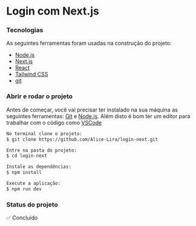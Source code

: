 # Login com Next.js 

### Tecnologias
As seguintes ferramentas foram usadas na construção do projeto:

- [Node.js](https://nodejs.org/en/)
- [Next.js](https://nextjs.org/)
- [React](https://react.dev/)
- [Tailwind CSS](https://tailwindcss.com/)
- [git](https://git-scm.com/)
  
### Abrir e rodar o projeto
Antes de começar, você vai precisar ter instalado na sua máquina as seguintes ferramentas:
[Git](https://git-scm.com/) e [Node.js](https://nodejs.org/en). 
Além disto é bom ter um editor para trabalhar com o código como [VSCode](https://code.visualstudio.com/)

```bash
No terminal clone o projeto:
$ git clone https://github.com/Alice-Lira/login-next.git

Entre na pasta do projeto:
$ cd login-next

Instale as dependências:
$ npm install

Execute a aplicação:
$ npm run dev
```
### Status do projeto 
✅ Concluído

